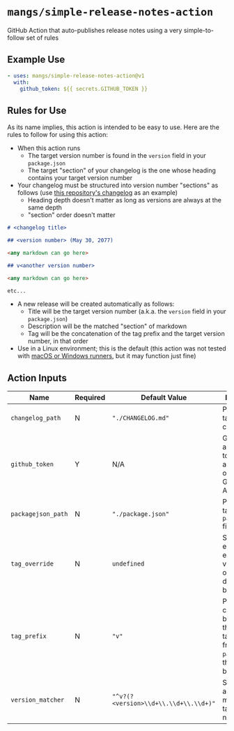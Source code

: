 # `mangs/simple-release-notes-action`

GitHub Action that auto-publishes release notes using a very simple-to-follow set of rules

## Example Use

```yaml
- uses: mangs/simple-release-notes-action@v1
  with:
    github_token: ${{ secrets.GITHUB_TOKEN }}
```

## Rules for Use

As its name implies, this action is intended to be easy to use. Here are the rules to follow for using this action:

- When this action runs
  - The target version number is found in the `version` field in your `package.json`
  - The target "section" of your changelog is the one whose heading contains your target version number
- Your changelog must be structured into version number "sections" as follows (use [this repository's changelog](./CHANGELOG.md) as an example)
  - Heading depth doesn't matter as long as versions are always at the same depth
  - "section" order doesn't matter

```markdown
# <changelog title>

## <version number> (May 30, 2077)

<any markdown can go here>

## v<another version number>

<any markdown can go here>

etc...
```

- A new release will be created automatically as follows:
  - Title will be the target version number (a.k.a. the `version` field in your `package.json`)
  - Description will be the matched "section" of markdown
  - Tag will be the concatenation of the tag prefix and the target version number, in that order
- Use in a Linux environment; this is the default (this action was not tested with [macOS or Windows runners](https://docs.github.com/en/actions/using-github-hosted-runners/about-github-hosted-runners#supported-runners-and-hardware-resources), but it may function just fine)

## Action Inputs

| Name               | Required | Default Value                         | Descripition                                                                                                  |
| ------------------ | -------- | ------------------------------------- | ------------------------------------------------------------------------------------------------------------- |
| `changelog_path`   | N        | `"./CHANGELOG.md"`                    | Path to the target changelog file                                                                             |
| `github_token`     | Y        | N/A                                   | GitHub authentication token used to authenticate on behalf of GitHub Actions                                  |
| `packagejson_path` | N        | `"./package.json"`                    | Path to the target `package.json` file                                                                        |
| `tag_override`     | N        | `undefined`                           | String to enforce an exact tag version; overrides default behavior                                            |
| `tag_prefix`       | N        | `"v"`                                 | Prefix to create a tag by combining this and the target version from `package.json`; this is default behavior |
| `version_matcher`  | N        | `"^v?(?<version>\\d+\\.\\d+\\.\\d+)"` | String holding a regex to match the target version number                                                     |
